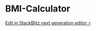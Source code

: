 # BMI-Calculator

[Edit in StackBlitz next generation editor ⚡️](https://stackblitz.com/~/github.com/nitis07/BMI-Calculator)